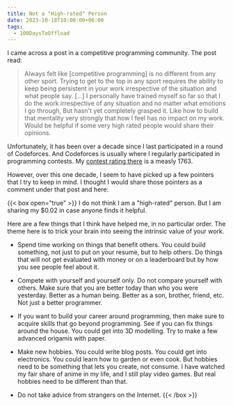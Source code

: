 ```yaml
---
title: Not a "High-rated" Person
date: 2023-10-18T10:00:00+06:00
tags:
  - 100DaysToOffload
---
```


I came across a post in a competitive programming community. The post read:

> Always felt like \[competitive programming\] is no different from any other sport. Trying to get to the top in any sport requires the ability to keep being persistent in your work irrespective of the situation and what people say. \[...\] I personally have trained myself so far so that I do the work irrespective of any situation and no matter what emotions I go through, But hasn't yet completely grasped it. Like how to build that mentality very strongly that how I feel has no impact on my work. Would be helpful if some very high rated people would share their opinions.

Unfortunately, it has been over a decade since I last participated in a round of Codeforces. And Codeforces is usually where I regularly participated in programming contests. My [contest rating there](https://codeforces.com/profile/hjr265) is a measly 1763.

However, over this one decade, I seem to have picked up a few pointers that I try to keep in mind. I thought I would share those pointers as a comment under that post and here:

{{< box open="true" >}}
I do not think I am a "high-rated" person. But I am sharing my $0.02 in case anyone finds it helpful.

Here are a few things that I think have helped me, in no particular order. The theme here is to trick your brain into seeing the intrinsic value of your work.

- Spend time working on things that benefit others. You could build something, not just to put on your resume, but to help others. Do things that will not get evaluated with money or on a leaderboard but by how you see people feel about it.

- Compete with yourself and yourself only. Do not compare yourself with others. Make sure that you are better today than who you were yesterday. Better as a human being. Better as a son, brother, friend, etc. Not just a better programmer.

- If you want to build your career around programming, then make sure to acquire skills that go beyond programming. See if you can fix things around the house. You could get into 3D modelling. Try to make a few advanced origamis with paper. 

- Make new hobbies. You could write blog posts. You could get into electronics. You could learn how to garden or even cook. But hobbies need to be something that lets you create, not consume. I have watched my fair share of anime in my life, and I still play video games. But real hobbies need to be different than that.

- Do not take advice from strangers on the Internet.
{{< /box >}}
